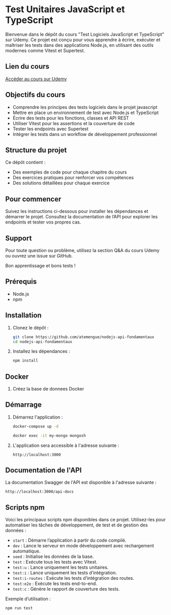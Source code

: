 # Test Unitaires JavaScript et TypeScript

Bienvenue dans le dépôt du cours "Test Logiciels JavaScript et TypeScript" sur Udemy. Ce projet est conçu pour vous apprendre à écrire, exécuter et maîtriser les tests dans des applications Node.js, en utilisant des outils modernes comme Vitest et Supertest.

## Lien du cours

[Accéder au cours sur Udemy](https://www.udemy.com/course/test-unitaires-javascript-typescript/)

## Objectifs du cours

- Comprendre les principes des tests logiciels dans le projet javascript
- Mettre en place un environnement de test avec Node.js et TypeScript
- Écrire des tests pour les fonctions, classes et API REST
- Utiliser Vitest pour les assertions et la couverture de code
- Tester les endpoints avec Supertest
- Intégrer les tests dans un workflow de développement professionnel

## Structure du projet

Ce dépôt contient :
- Des exemples de code pour chaque chapitre du cours
- Des exercices pratiques pour renforcer vos compétences
- Des solutions détaillées pour chaque exercice

## Pour commencer

Suivez les instructions ci-dessous pour installer les dépendances et démarrer le projet. Consultez la documentation de l’API pour explorer les endpoints et tester vos propres cas.

## Support

Pour toute question ou problème, utilisez la section Q&A du cours Udemy ou ouvrez une issue sur GitHub.

Bon apprentissage et bons tests !

## Prérequis

- Node.js
- npm

## Installation

1. Clonez le dépôt :
   ```sh
   git clone https://github.com/atemengue/nodejs-api-fondamentaux
   cd nodejs-api-fondamentaux
   ```

2. Installez les dépendances :
   ```sh
   npm install
   ```

## Docker

1. Créez la base de donnees Docker

## Démarrage

1. Démarrez l'application :
   ```sh
   docker-compose up -d

   docker exec -it my-mongo mongosh
   ```

2. L'application sera accessible à l'adresse suivante :
   ```
   http://localhost:3000
   ```

## Documentation de l'API

La documentation Swagger de l'API est disponible à l'adresse suivante :
```
http://localhost:3000/api-docs
```
## Scripts npm

Voici les principaux scripts npm disponibles dans ce projet. Utilisez-les pour automatiser les tâches de développement, de test et de gestion des données :

- `start` : Démarre l’application à partir du code compilé.
- `dev` : Lance le serveur en mode développement avec rechargement automatique.
- `seed` : Initialise les données de la base.
- `test` : Exécute tous les tests avec Vitest.
- `test:u` : Lance uniquement les tests unitaires.
- `test:i` : Lance uniquement les tests d’intégration.
- `test:i-routes` : Exécute les tests d’intégration des routes.
- `test:e2e` : Exécute les tests end-to-end.
- `test:c` : Génère le rapport de couverture des tests.

Exemple d’utilisation :
```sh
npm run test
```
